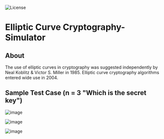 ![License](https://img.shields.io/badge/License-MIT%20-red.svg)

# Elliptic Curve Cryptography-Simulator
## About
The use of elliptic curves in cryptography was suggested independently by Neal Koblitz & Victor S. Miller in 1985. Elliptic curve cryptography algorithms entered wide use in 2004.

## Sample Test Case (n = 3 "Which is the secret key")
![image](https://user-images.githubusercontent.com/58489322/199221352-8d29d745-871e-490c-9ce0-db92f36c8663.png)

![image](https://user-images.githubusercontent.com/58489322/199221385-3a0ec800-2560-427f-a3d9-c63e5b6f3311.png)

![image](https://user-images.githubusercontent.com/58489322/199221422-c668b485-27fc-4cc3-a326-a4cede51202d.png)
